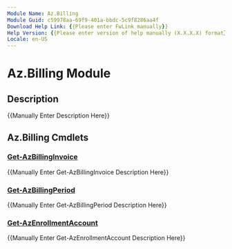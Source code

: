 ```yaml
---
Module Name: Az.Billing
Module Guid: c59978aa-69f9-401a-bbdc-5c9f8286aa4f
Download Help Link: {{Please enter FwLink manually}}
Help Version: {{Please enter version of help manually (X.X.X.X) format}}
Locale: en-US
---
```


# Az.Billing Module
## Description
{{Manually Enter Description Here}}

## Az.Billing Cmdlets
### [Get-AzBillingInvoice](Get-AzBillingInvoice.md)
{{Manually Enter Get-AzBillingInvoice Description Here}}

### [Get-AzBillingPeriod](Get-AzBillingPeriod.md)
{{Manually Enter Get-AzBillingPeriod Description Here}}

### [Get-AzEnrollmentAccount](Get-AzEnrollmentAccount.md)
{{Manually Enter Get-AzEnrollmentAccount Description Here}}

